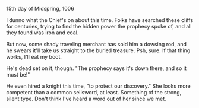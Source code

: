 <!-- title: Explorer's Journal #1 -->

15th day of Midspring, 1006

I dunno what the Chief's on about this time. Folks have searched these cliffs for centuries, trying to find the hidden power the prophecy spoke of, and all they found was iron and coal.

But now, some shady traveling merchant has sold him a dowsing rod, and he swears it'll take us straight to the buried treasure. Psh, sure. If that thing works, I'll eat my boot.

He's dead set on it, though. "The prophecy says it's down there, and so it must be!"

He even hired a knight this time, "to protect our discovery." She looks more competent than a common sellsword, at least. Something of the strong, silent type. Don't think I've heard a word out of her since we met.
